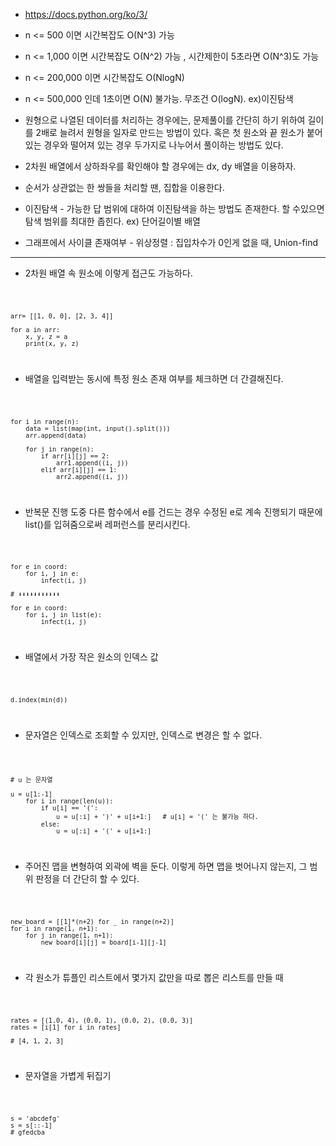 * https://docs.python.org/ko/3/

* n <= 500 이면 시간복잡도 O(N^3) 가능
* n <= 1,000 이면 시간복잡도 O(N^2) 가능 , 시간제한이 5초라면 O(N^3)도 가능
* n <= 200,000 이면 시간복잡도 O(NlogN)
* n <= 500,000 인데 1초이면 O(N) 불가능. 무조건 O(logN). ex)이진탐색

* 원형으로 나열된 데이터를 처리하는 경우에는, 문제풀이를 간단히 하기 위하여 길이를 2배로 늘려서 원형을 일자로 만드는 방법이 있다. 혹은 첫 원소와 끝 원소가 붙어있는 경우와 떨어져 있는 경우 두가지로 나누어서 풀이하는 방법도 있다.

* 2차원 배열에서 상하좌우를 확인해야 할 경우에는 dx, dy 배열을 이용하자. 

* 순서가 상관없는 한 쌍들을 처리할 땐, 집합을 이용한다.

* 이진탐색  - 가능한 답 범위에 대하여 이진탐색을 하는 방법도 존재한다. 할 수있으면 탐색 범위를 최대한 좁힌다. ex) 단어길이별 배열

* 그래프에서 사이클 존재여부 - 위상정렬 : 집입차수가 0인게 없을 때, Union-find

<hr>

* 2차원 배열 속 원소에 이렇게 접근도 가능하다.
<code>

    arr= [[1, 0, 0], [2, 3, 4]]

    for a in arr:
        x, y, z = a
        print(x, y, z)
    
</code>

* 배열을 입력받는 동시에 특정 원소 존재 여부를 체크하면 더 간결해진다.
<code>

    for i in range(n):
        data = list(map(int, input().split()))
        arr.append(data)
    
        for j in range(n):
            if arr[i][j] == 2:
                arr1.append((i, j))    
            elif arr[i][j] == 1:
                arr2.append((i, j))
</code>

* 반복문 진행 도중 다른 함수에서 e를 건드는 경우 수정된 e로 계속 진행되기 때문에 list()를 입혀줌으로써 레퍼런스를 분리시킨다.
<code>
    
    for e in coord:
        for i, j in e:
            infect(i, j)
    
    # ⬇⬇⬇⬇⬇⬇⬇⬇⬇⬇⬇

    for e in coord:
        for i, j in list(e):
            infect(i, j)
</code>

* 배열에서 가장 작은 원소의 인덱스 값
<code>

    d.index(min(d))
</code>

* 문자열은 인덱스로 조회할 수 있지만, 인덱스로 변경은 할 수 없다.
<code>

    # u 는 문자열
    
    u = u[1:-1]
        for i in range(len(u)):
            if u[i] == '(':
                u = u[:i] + ')' + u[i+1:]   # u[i] = '(' 는 불가능 하다.
            else:
                u = u[:i] + '(' + u[i+1:] 

</code>


* 주어진 맵을 변형하여 외곽에 벽을 둔다. 이렇게 하면 맵을 벗어나지 않는지, 그 범위 판정을 더 간단히 할 수 있다.
<code>
    
    new_board = [[1]*(n+2) for _ in range(n+2)]
    for i in range(1, n+1):
        for j in range(1, n+1):
            new_board[i][j] = board[i-1][j-1]

</code>

* 각 원소가 튜플인 리스트에서 몇가지 값만을 따로 뽑은 리스트를 만들 때
<code>

    rates = [(1.0, 4), (0.0, 1), (0.0, 2), (0.0, 3)]
    rates = [i[1] for i in rates]
    
    # [4, 1, 2, 3]
</code>

* 문자열을 가볍게 뒤집기
<code>

    s = 'abcdefg'
    s = s[::-1]
    # gfedcba
</code>
